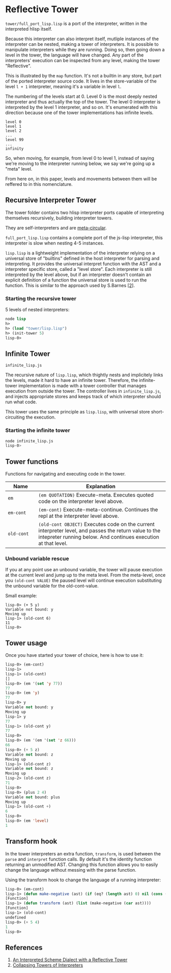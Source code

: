 # Reflective Tower

`tower/full_port_lisp.lisp` is a port of the interpreter, written in the interpreted hlisp itself.

Because this interpreter can also interpret itself, mutliple instances of the interpreter can be nested, making a tower of interpreters.
It is possible to manipulate interpreters while they are running. Doing so, then going down a level in the tower, the language will have changed.
Any part of the interpreters' execution can be inspected from any level, making the tower "Reflective".

This is illustrated by the `map` function. It's not a builtin in any store, but part of the ported interpreter source code.
It lives in the store-variable of the level `l + 1` interpreter, meaning it's a variable in level `l`.

The numbering of the levels start at 0. Level 0 is the most deeply nested interpreter and thus actually the top of the tower.
The level 0 interpreter is interpreted by the level 1 interpreter, and so on.
It's enumerated with this direction because one of the tower implementations has infinite levels.
```
level 0
level 1
level 2
...
level 99
...
infinity
```

So, when moving, for example, from level 0 to level 1, instead of saying we're moving to the interpreter running below, we say we're going up a "meta" level.

From here on, in this paper, levels and movements between them will be reffered to in this nomenclature.

## Recursive Interpreter Tower

The tower folder contains two hlisp interpreter ports capable of interpreting themselves recursively, building interpreter towers.

They are self-interpreters and are [meta-circular](https://en.wikipedia.org/wiki/Meta-circular_evaluator).

`full_port_lisp.lisp` contains a complete port of the js-lisp interpreter, this interpreter is slow when nesting 4-5 instances.

`lisp.lisp` is a lightweight implementation of the interpreter relying on a universal store of "builtins" defined in the host interpreter for parsing and interpreting.
It provides the universal interpret function with the AST and a interpreter specific store, called a "level store".
Each interpreter is still interpreted by the level above, but if an interpreter doesn't contain an explicit definition of a function the universal store is used to run the function.
This is similar to the approach used by S.Barnes [[2]](#references).

### Starting the recursive tower

5 levels of nested interpreters:
```lisp
node lisp
h>
h> (load "tower/lisp.lisp")
h> (init-tower 5)
lisp-0> 
```

## Infinite Tower

`infinite_lisp.js`

The recursive nature of `lisp.lisp`, which thightly nests and implicitely links the levels, made it hard to have an infinite tower. 
Therefore, the infinite-tower implementation is made with a tower controller that manages execution from outside the tower.
The controller lives in `infinite_lisp.js`, and injects appropriate stores and keeps track of which interpreter should run what code.

This tower uses the same principle as `lisp.lisp`, with universal store short-circuiting the execution.

### Starting the infinite tower

```bash
node infinite_lisp.js
lisp-0> 
```

## Tower functions

Functions for navigating and executing code in the tower.

| &nbsp;&nbsp;&nbsp;&nbsp;Name&nbsp;&nbsp;&nbsp;&nbsp; | Explanation  |
|----------|---|
| `em`      | `(em QUOTATION)` Execute-meta. Executes quoted code on the interpreter level above. |
| `em-cont`      | `(em-cont)` Execute-meta-continue. Continues the repl at the interpreter level above. |
| `old-cont`      | `(old-cont OBJECT)` Executes code on the current interpreter level, and passes the return value to the intepreter running below. And continues execution at that level. |


### Unbound variable rescue
If you at any point use an unbound variable, the tower will pause execution at the current level and jump up to the meta level.
From the meta-level, once you `(old-cont VALUE)` the paused level will continue execution substituting the unbound variable for the old-cont-value.

Small example:
```
lisp-0> (+ 5 y)
Variable not bound: y
Moving up
lisp-1> (old-cont 6)
11
lisp-0> 
```

## Tower usage

Once you have started your tower of choice, here is how to use it:

```lisp
lisp-0> (em-cont)
lisp-1>
lisp-1> (old-cont)
[]
lisp-0> (em '(set 'y 77))
77
lisp-0> (em 'y)
77
lisp-0> y
Variable not bound: y
Moving up
lisp-1> y
77
lisp-1> (old-cont y)
77
lisp-0>
lisp-0> (em '(em '(set 'z 66)))
66
lisp-0> (+ 5 z)
Variable not bound: z
Moving up
lisp-1> (old-cont z)
Variable not bound: z
Moving up
lisp-2> (old-cont z)
71
lisp-0>
lisp-0> (plus 2 4)
Variable not bound: plus
Moving up
lisp-1> (old-cont +)
6
lisp-0> 
lisp-0> (em 'level)
1
```

## Transform hook

In the tower interpreters an extra function, `transform`, is used between the `parse` and `interpret` function calls.
By default it's the identity function returning an unmodified AST.
Changing this function allows you to easily change the language without messing with the parse function.

Using the transform hook to change the language of a running interpreter:
```lisp
lisp-0> (em-cont)
lisp-1> (defun make-negative (ast) (if (eq? (length ast) 0) nil (cons (if (eq? (car ast) "+") "-" (car ast)) (make-negative (cdr ast)))))
[Function]
lisp-1> (defun transform (ast) (list (make-negative (car ast))))
[Function]
lisp-1> (old-cont)
undefined
lisp-0> (+ 5 4)
1
lisp-0>
```

## References

1. [An Interpreted Scheme Dialect with a Reflective Tower](http://cs242.stanford.edu/f17/assets/projects/2017/stbarnes.pdf)
2. [Collapsing Towers of Interpreters](http://lampwww.epfl.ch/~amin/pub/collapsing-towers.pdf)
